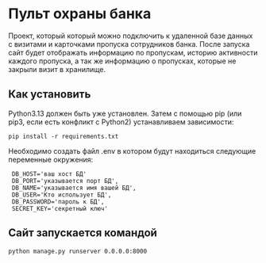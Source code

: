 # Пульт охраны банка
Проект, который который можно подключить к удаленной базе данных с визитами и карточками пропуска сотрудников банка. 
После запуска сайт будет отображать информацию по пропускам, историю активности каждого пропуска, а так же информацию о пропусках, которые не закрыли визит в хранилище.


## Как установить
Python3.13 должен быть уже установлен. Затем с помощью pip (или pip3, если есть конфликт с Python2) устанавливаем зависимости:
```
pip install -r requirements.txt
```
Необходимо создать файл .env в котором будут находиться следующие переменные окружения:
```
 DB_HOST='ваш хост БД'
 DB_PORT='указывается порт БД',
 DB_NAME='указывается имя вашей БД',
 DB_USER='Кто использует БД',
 DB_PASSWORD='пароль к БД',
 SECRET_KEY='секретный ключ'
```
## Сайт запускается командой
```
python manage.py runserver 0.0.0.0:8000
```

